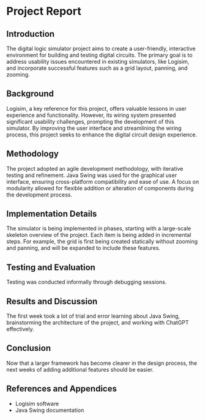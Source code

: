 # Project Report

## Introduction

The digital logic simulator project aims to create a user-friendly, interactive environment for building and testing digital circuits. The primary goal is to address usability issues encountered in existing simulators, like Logisim, and incorporate successful features such as a grid layout, panning, and zooming.

## Background

Logisim, a key reference for this project, offers valuable lessons in user experience and functionality. However, its wiring system presented significant usability challenges, prompting the development of this simulator. By improving the user interface and streamlining the wiring process, this project seeks to enhance the digital circuit design experience.

## Methodology

The project adopted an agile development methodology, with iterative testing and refinement. Java Swing was used for the graphical user interface, ensuring cross-platform compatibility and ease of use. A focus on modularity allowed for flexible addition or alteration of components during the development process.

## Implementation Details

The simulator is being implemented in phases, starting with a large-scale skeleton overview of the project. Each item is being added in incremental steps. For example, the grid is first being created statically without zooming and panning, and will be expanded to include these features.

## Testing and Evaluation

Testing was conducted informally through debugging sessions.

## Results and Discussion

The first week took a lot of trial and error learning about Java Swing, brainstorming the architecture of the project, and working with ChatGPT effectively.

## Conclusion

Now that a larger framework has become clearer in the design process, the next weeks of adding additional features should be easier.

## References and Appendices

- Logisim software
- Java Swing documentation
